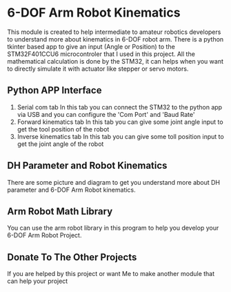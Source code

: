 # 6-DOF Arm Robot Kinematics

This module is created to help intermediate to amateur robotics developers to understand more about kinematics in 6-DOF robot arm. There is a python tkinter based app to give an input (Angle or Position) to the STM32F401CCU6 microcontroler that I used in this project. All the mathematical calculation is done by the STM32, it can helps when you want to directly simulate it with actuator like stepper or servo motors.

## Python APP Interface
1. Serial com tab
   In this tab you can connect the STM32 to the python app via USB and you can configure the 'Com Port' and 'Baud Rate'
3. Forward kinematics tab
   In this tab you can give some joint angle input to get the tool position of the robot
5. Inverse kinematics tab
   In this tab you can give some toll position input to get the joint angle of the robot

## DH Parameter and Robot Kinematics
There are some picture and diagram to get you understand more about DH parameter and 6-DOF Arm Robot kinematics.

## Arm Robot Math Library
You can use the arm robot library in this program to help you develop your 6-DOF Arm Robot Project. 

## Donate To The Other Projects
If you are helped by this project or want Me to make another module that can help your project 
